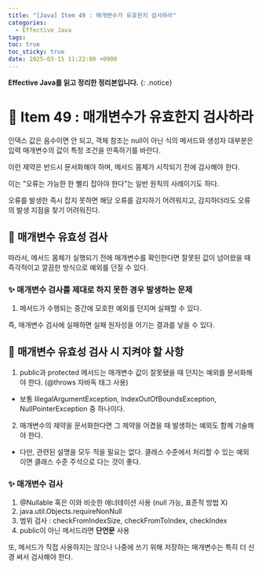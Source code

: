 ```yaml
---
title: "[Java] Item 49 : 매개변수가 유효한지 검사하라"
categories:
  - Effective Java
tags:
toc: true
toc_sticky: true
date: 2025-03-15 11:22:00 +0900
---
```


<strong>Effective Java를 읽고 정리한 정리본입니다.</strong>
{: .notice}

# 📌 Item 49 : 매개변수가 유효한지 검사하라

인덱스 값은 음수이면 안 되고, 객체 참조는 null이 아닌 식의 메서드와 생성자 대부분은 입력 매개변수의 값이 특정 조건을 만족하기를 바란다.

이런 제약은 반드시 문서화해야 하며, 메서드 몸체가 시작되기 전에 검사해야 한다.

이는 "오류는 가능한 한 빨리 잡아야 한다"는 일반 원칙의 사례이기도 하다.

오류를 발생한 즉시 잡지 못하면 해당 오류를 감지하기 어려워지고, 감지하더라도 오류의 발생 지점을 찾기 어려워진다.

## 🫧 매개변수 유효성 검사

따라서, 메서드 몸체가 실행되기 전에 매개변수를 확인한다면 잘못된 값이 넘어왔을 때 즉각적이고 깔끔한 방식으로 예외를 던질 수 있다.

### ✨ 매개변수 검사를 제대로 하지 못한 경우 발생하는 문제

1. 메서드가 수행되는 중간에 모호한 예외를 던지며 실패할 수 있다.

즉, 매개변수 검사에 실패하면 실패 원자성을 어기는 결과를 낳을 수 있다.

## 🫧 매개변수 유효성 검사 시 지켜야 할 사항

1. public과 protected 메서드는 매개변수 값이 잘못됐을 때 던지는 예외를 문서화해야 한다. (@throws 자바독 태그 사용)
- 보통 IllegalArgumentException, IndexOutOfBoundsException, NullPointerException 중 하나이다.
2. 매개변수의 제약을 문서화한다면 그 제약을 어겼을 때 발생하는 예외도 함께 기술해야 한다.
- 다만, 관련된 설명을 모두 적을 필요는 없다. 클래스 수준에서 처리할 수 있는 예외이면 클래스 수준 주석으로 다는 것이 좋다.

### ✨ 매개변수 검사

1. @Nullable 혹은 이와 비슷한 애너테이션 사용 (null 가능, 표준적 방법 X)
2. java.util.Objects.requireNonNull
3. 범위 검사 : checkFromIndexSize, checkFromToIndex, checkIndex
4. public이 아닌 메서드라면 <strong>단언문</strong> 사용

또, 메서드가 직접 사용하지는 않으나 나중에 쓰기 위해 저장하는 매개변수는 특히 더 신경 써서 검사해야 한다.